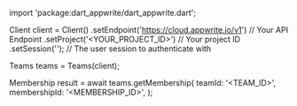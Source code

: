 import 'package:dart_appwrite/dart_appwrite.dart';

Client client = Client()
    .setEndpoint('https://cloud.appwrite.io/v1') // Your API Endpoint
    .setProject('&lt;YOUR_PROJECT_ID&gt;') // Your project ID
    .setSession(''); // The user session to authenticate with

Teams teams = Teams(client);

Membership result = await teams.getMembership(
    teamId: '<TEAM_ID>',
    membershipId: '<MEMBERSHIP_ID>',
);
